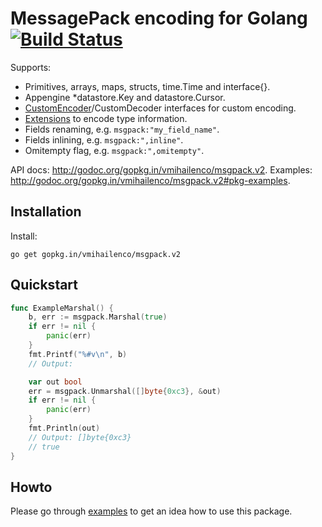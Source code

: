 # MessagePack encoding for Golang [![Build Status](https://travis-ci.org/vmihailenco/msgpack.svg)](https://travis-ci.org/vmihailenco/msgpack)

Supports:
- Primitives, arrays, maps, structs, time.Time and interface{}.
- Appengine *datastore.Key and datastore.Cursor.
- [CustomEncoder](http://godoc.org/gopkg.in/vmihailenco/msgpack.v2#example-CustomEncoder)/CustomDecoder interfaces for custom encoding.
- [Extensions](http://godoc.org/gopkg.in/vmihailenco/msgpack.v2#example-RegisterExt) to encode type information.
- Fields renaming, e.g. `msgpack:"my_field_name"`.
- Fields inlining, e.g. `msgpack:",inline"`.
- Omitempty flag, e.g. `msgpack:",omitempty"`.

API docs: http://godoc.org/gopkg.in/vmihailenco/msgpack.v2.
Examples: http://godoc.org/gopkg.in/vmihailenco/msgpack.v2#pkg-examples.

## Installation

Install:

    go get gopkg.in/vmihailenco/msgpack.v2

## Quickstart

```go
func ExampleMarshal() {
	b, err := msgpack.Marshal(true)
	if err != nil {
		panic(err)
	}
	fmt.Printf("%#v\n", b)
	// Output:

	var out bool
	err = msgpack.Unmarshal([]byte{0xc3}, &out)
	if err != nil {
		panic(err)
	}
	fmt.Println(out)
	// Output: []byte{0xc3}
	// true
}
```

## Howto

Please go through [examples](http://godoc.org/gopkg.in/vmihailenco/msgpack.v2#pkg-examples) to get an idea how to use this package.
